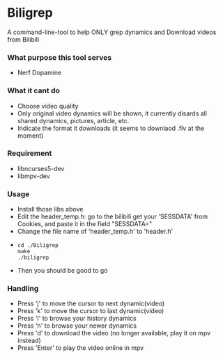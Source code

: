 # Biligrep 
A command-line-tool to help ONLY grep dynamics and Download videos from Bilibili

### What purpose this tool serves
- Nerf Dopamine

### What it cant do
- Choose video quality
- Only original video dynamics will be shown, it currently disards all shared dynamics, pictures, article, etc.
- Indicate the format it downloads (it seems to downlaod .flv at the moment)

### Requirement
- libncurses5-dev
- libmpv-dev

### Usage
- Install those libs above
- Edit the header_temp.h: go to the bilibili get your 'SESSDATA' from Cookies, and paste it in the field "SESSDATA="
- Change the file name of 'header_temp.h' to 'header.h'
- ```
  cd ./Biligrep
  make
  ./biligrep
  ```
- Then you should be good to go

### Handling
- Press 'j' to move the cursor to next dynamic(video)
- Press 'k' to move the cursor to last dynamic(video)
- Press 'l' to browse your history dynamics
- Press 'h' to browse your newer dynamics 
- Press 'd' to download the video (no longer available, play it on mpv instead)
- Press 'Enter' to play the video online in mpv
